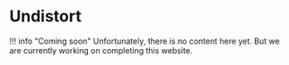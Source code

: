 # Undistort

!!! info "Coming soon"
    Unfortunately, there is no content here yet. But we are currently working on completing this website.
